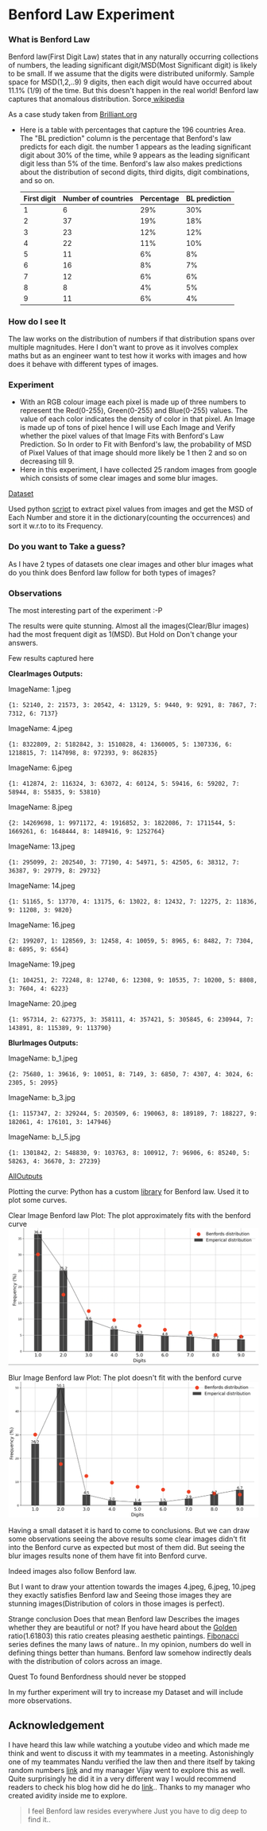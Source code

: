 # Benford Law Experiment
### What is Benford Law
Benford law(First Digit Law) states that in any naturally occurring collections of numbers,
the leading significant digit/MSD(Most Significant digit) is likely to be small.
If we assume that the digits were distributed uniformly. Sample space for MSD(1,2,..9) 9 digits, then each digit would have occurred about 11.1% (1/9) of the time.
But this doesn't happen in the real world! Benford law captures that anomalous distribution. Sorce[ wikipedia](https://en.wikipedia.org/wiki/Benford%27s_law)

As a case study taken from [Brilliant.org](https://brilliant.org/wiki/benfords-law/)

- Here is a table with percentages that capture the 196 countries Area.
The "BL prediction" column is the percentage that Benford's law predicts for each digit. 
the number 1 appears as the leading significant digit about 30% of the time, 
while 9 appears as the leading significant digit less than 5% of the time.
Benford's law also makes predictions about the distribution of second digits, 
third digits, digit combinations, and so on.

    |First digit|	Number of countries	|Percentage	|BL prediction|
    ------------- |------------- |------------- |-------------
    |1	|6	|29%|30%
    |2	|37	|19%|18%
    |3	|23 |12%|12%
    |4	|22	|11%|10%
    |5	|11	|6%	|8%
    |6	|16	|8%	|7%
    |7	|12 |6%	|6%
    |8	|8	|4%	|5%
    |9	|11	|6%	|4%

### How do I see It
The law works on the distribution of numbers if that distribution spans over multiple magnitudes.
Here I don't want to prove as it involves complex maths but as an engineer want to test how it works with images and how does it behave with different types of images.

### Experiment
- With an RGB colour image each pixel is made up of three numbers to represent the Red(0-255), Green(0-255) and Blue(0-255) values.
  The value of each color indicates the density of color in that pixel. An Image is made up of tons of pixel hence I will use Each Image and Verify whether the pixel values of that Image
  Fits with Benford's Law Prediction. So In order to Fit with Benford's law, the probability of MSD of Pixel Values of that image should more likely be 1 then 2 and so on decreasing till 9.
- Here in this experiment, I have collected 25 random images from google[]() which consists of some clear images and some blur images.

[Dataset](https://github.com/sumanthsure/BenfordLawExperiment/tree/master/dataset)

Used python [script](https://github.com/sumanthsure/BenfordLawExperiment/blob/master/scriptAndoutput/Test.py) to extract pixel values from images and get the MSD of Each Number and store it in the dictionary(counting the occurrences) and sort it w.r.to to its Frequency.

### Do you want to Take a guess?
As I have 2 types of datasets one clear images and other blur images what do you think does Benford law follow for both types of images?

### Observations

The most interesting part of the experiment :-P

The results were quite stunning. Almost all the images(Clear/Blur images) had the most frequent digit as 1(MSD).
But Hold on Don't change your answers.

Few results captured here

**ClearImages Outputs:**

ImageName: 1.jpeg

`{1: 52140, 2: 21573, 3: 20542, 4: 13129, 5: 9440, 9: 9291, 8: 7867, 7: 7312, 6: 7137}`

ImageName: 4.jpeg

`{1: 8322809, 2: 5182842, 3: 1510828, 4: 1360005, 5: 1307336, 6: 1218815, 7: 1147098, 8: 972393, 9: 862835}`

ImageName: 6.jpeg

`{1: 412874, 2: 116324, 3: 63072, 4: 60124, 5: 59416, 6: 59202, 7: 58944, 8: 55835, 9: 53810}`

ImageName: 8.jpeg

`{2: 14269698, 1: 9971172, 4: 1916852, 3: 1822086, 7: 1711544, 5: 1669261, 6: 1648444, 8: 1489416, 9: 1252764}`

ImageName: 13.jpeg

`{1: 295099, 2: 202540, 3: 77190, 4: 54971, 5: 42505, 6: 38312, 7: 36387, 9: 29779, 8: 29732}`

ImageName: 14.jpeg

`{1: 51165, 5: 13770, 4: 13175, 6: 13022, 8: 12432, 7: 12275, 2: 11836, 9: 11208, 3: 9820}`

ImageName: 16.jpeg

`{2: 199207, 1: 128569, 3: 12458, 4: 10059, 5: 8965, 6: 8482, 7: 7304, 8: 6895, 9: 6564}`

ImageName: 19.jpeg

`{1: 104251, 2: 72248, 8: 12740, 6: 12308, 9: 10535, 7: 10200, 5: 8808, 3: 7604, 4: 6223}`

ImageName: 20.jpeg

`{1: 957314, 2: 627375, 3: 358111, 4: 357421, 5: 305845, 6: 230944, 7: 143891, 8: 115389, 9: 113790}`

**BlurImages Outputs:**

ImageName: b_1.jpeg

`{2: 75680, 1: 39616, 9: 10051, 8: 7149, 3: 6850, 7: 4307, 4: 3024, 6: 2305, 5: 2095}`

ImageName: b_3.jpg

`{1: 1157347, 2: 329244, 5: 203509, 6: 190063, 8: 189189, 7: 188227, 9: 182061, 4: 176101, 3: 147946}`

ImageName: b_l_5.jpg

`{1: 1301842, 2: 548830, 9: 103763, 8: 100912, 7: 96906, 6: 85240, 5: 58263, 4: 36670, 3: 27239}`

[AllOutputs](https://github.com/sumanthsure/BenfordLawExperiment/blob/master/scriptAndoutput/Results.txt)

Plotting the curve: Python has a custom [library](https://pypi.org/project/benfordslaw/) for Benford law. Used it to plot some curves.

Clear Image Benford law Plot: The plot approximately fits with the benford curve ![Clear Image](https://github.com/sumanthsure/BenfordLawExperiment/blob/master/plots/FitBL.png "Clear Image BL Plot")


Blur Image Benford law Plot: The plot doesn't fit with the benford curve ![Blur Image](https://github.com/sumanthsure/BenfordLawExperiment/blob/master/plots/Doesn'tFitBL.png "Blur Image BL Plot")


Having a small dataset it is hard to come to conclusions. But we can draw some observations 
seeing the above results some clear images didn't fit into the Benford curve as expected but most of them did. But seeing the blur images results none of them have fit into Benford curve.

Indeed images also follow Benford law.

But I want to draw your attention towards the images 4.jpeg, 6.jpeg, 10.jpeg they exactly satisfies Benford law and Seeing those images they are stunning images(Distribution of colors in those 
images is perfect).

Strange conclusion Does that mean Benford law Describes the images whether they are beautiful or not? If you have heard about the [Golden](https://www.ucsart.com/learn/blog/learn-the-golden-ratio-for-your-artworks-on-canvas) ratio(1.61803)
this ratio creates pleasing aesthetic paintings. [Fibonacci](http://www.eniscuola.net/en/2016/06/27/the-numbers-of-nature-the-fibonacci-sequence/) series defines the many laws of nature.. In my opinion, numbers do well in defining things better than humans.
Benford law somehow indirectly deals with the distribution of colors across an image.

Quest To found Benfordness should never be stopped

In my further experiment will try to increase my Dataset and will include more observations.


## Acknowledgement
I have heard this law while watching a youtube video and which made me think and went to discuss it with my teammates in a meeting. Astonishingly one of my teammates Nandu verified
the law then and there itself by taking random numbers [link](https://ideone.com/UguCgq) and my manager Vijay went to explore this as well. Quite surprisingly he did it in a very different way I would recommend readers to check
his blog how did he do [link](https://lvijay.wordpress.com/2020/08/18/awk/).. Thanks to my manager who created avidity inside me to explore.

>I feel Benford law resides everywhere Just you have to dig deep to find it..
